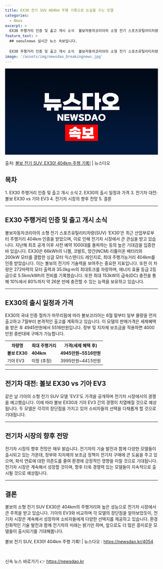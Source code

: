 ```yaml
---
title: EX30 전기 SUV 404km 주행 기록으로 눈길을 끄는 모델
categories:
  - News
excerpt: >
  EX30 주행거리 인증 및 출고 개시 소식  볼보자동차코리아의 소형 전기 스포츠유틸리티차량(SUV) ‘EX3…
feature_text: >
  ## seoulnews 실시간 뉴스 속보입니다.

  EX30 주행거리 인증 및 출고 개시 소식  볼보자동차코리아의 소형 전기 스포츠유틸리티차량(SUV) ‘EX3…
image: '/assets/img/newsdao_breakingnews.jpg'
---
```


![뉴스다오 속보](/assets/img/newsdao_breakingnews.jpg)

<p>출처: <a href="https://newsdao.kr/4054" rel="dofollow">볼보 전기 SUV, EX30! 404km 주행 기록!</a> | 뉴스다오</p>

<h2 data-ke-size="size26">목차</h2>
1. EX30 주행거리 인증 및 출고 개시 소식
2. EX30의 출시 일정과 가격
3. 전기차 대전: 볼보 EX30 vs 기아 EV3
4. 전기차 시장의 향후 전망
5. 결론

<hr>

<h2 data-ke-size="size24">EX30 주행거리 인증 및 출고 개시 소식</h2>
<p data-ke-size="size16">볼보자동차코리아의 소형 전기 스포츠유틸리티차량(SUV) ‘EX30’은 최근 산업부로부터 주행거리 404km 인증을 받았으며, 이로 인해 전기차 시장에서 큰 관심을 받고 있습니다. 지난해 최초 공개 이후 사전 예약 1000대를 돌파하는 등의 높은 기대감을 입증한 바 있습니다. EX30은 66kWh의 니켈, 코발트, 망간(NCM) 리튬이온 배터리와 200kW 모터를 결합한 싱글 모터 익스텐디드 레인지로, 최대 주행가능거리 404km를 인증 받았습니다. 이는 볼보의 전기차 기술력을 보여주는 중요한 지표입니다. 또한 이 차량은 272마력의 모터 출력과 35.0kg·m의 최대토크를 자랑하며, 에너지 효율 등급 2등급으로 5.5km/kWh의 전비를 기록했습니다. 또한 최대 153kW의 급속(DC) 충전을 통해 10%에서 80%까지 약 26분 만에 충전할 수 있는 능력을 보유하고 있습니다.</p>

<hr>

<h2 data-ke-size="size24">EX30의 출시 일정과 가격</h2>
<p data-ke-size="size16">EX30의 국내 인증 절차가 마무리됨에 따라 볼보코리아는 6월 말부터 일부 물량을 먼저 출고하고 7월부터 본격적인 출고를 계획하고 있습니다. 이 모델의 판매가격은 세제혜택을 받은 후 4945만원에서 5516만원입니다. 정부 및 지자체 보조금을 적용하면 4000만원 중반대에 구매가 가능합니다.</p>

<table>
	<tr>
		<th>차량명</th>
		<th>최대 주행거리</th>
		<th>가격(세제 혜택 후)</th>
	</tr>
	<tr>
		<td><b>볼보 EX30</b></td>
		<td><b>404km</b></td>
		<td><b>4945만원~5516만원</b></td>
	</tr>
	<tr>
		<td>기아 EV3</td>
		<td>미정 (추정)</td>
		<td>3995만원~4415만원</td>
	</tr>
</table>

<hr>

<h2 data-ke-size="size24">전기차 대전: 볼보 EX30 vs 기아 EV3</h2>
<p data-ke-size="size16">같은 날 기아의 소형 전기 SUV 모델 'EV3'도 가격을 공개하며 전기차 시장에서의 경쟁을 예고했습니다. 이에 따라 볼보 EX30과 기아 EV3 간의 경쟁이 치열해질 것으로 예상됩니다. 두 모델은 각각의 장단점을 가지고 있어 소비자들의 선택을 다채롭게 할 것으로 기대됩니다.</p>

<hr>

<h2 data-ke-size="size24">전기차 시장의 향후 전망</h2>
<p data-ke-size="size16">전기차 시장의 향후 전망은 매우 밝습니다. 전기차의 기술 발전과 함께 다양한 모델들이 출시되고 있는 가운데, 정부와 지자체의 보조금 정책이 전기차 구매에 큰 도움을 주고 있으며, 화석 연료에 대한 의존도를 줄여 환경에 긍정적인 영향을 미칠 것으로 기대됩니다. 전기차 시장은 계속해서 성장할 것이며, 향후 더욱 경쟁력 있는 모델들이 지속적으로 출시될 것으로 예상됩니다.</p>

<hr>

<h2 data-ke-size="size24">결론</h2>
<p data-ke-size="size16">볼보의 소형 전기 SUV EX30은 404km의 주행거리와 높은 성능으로 전기차 시장에서 큰 주목을 받고 있습니다. 기아의 EV3와 비교하며 각 모델의 장단점을 알아보았듯이, 전기차 시장은 계속해서 성장하며 소비자들에게 다양한 선택지를 제공하고 있습니다. 환경친화적인 기술 발전과 함께 전기차의 미래는 밝기만 하며, 앞으로도 더 많은 흥미로운 모델들이 출시되기를 기대해봅니다.</p>
<p data-ke-size="size16">볼보 전기 SUV, EX30! 404km 주행 기록! | 뉴스다오  : <a href="https://newsdao.kr/4054">https://newsdao.kr/4054</a></p>

<p data-ke-size="size16">&nbsp;</p> 

신속 뉴스 바로가기 👉 <a href="https://newsdao.kr" rel="dofollow">https://newsdao.kr</a>


